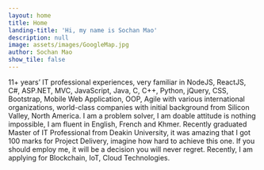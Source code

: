 ```yaml
---
layout: home
title: Home
landing-title: 'Hi, my name is Sochan Mao'
description: null
image: assets/images/GoogleMap.jpg
author: Sochan Mao
show_tile: false
---
```


11+ years’ IT professional experiences, very familiar in NodeJS, ReactJS, C#, ASP.NET, MVC, JavaScript, Java, C, C++, Python, jQuery, CSS, Bootstrap, Mobile Web Application, OOP, Agile with various international organizations, world-class companies with initial background from Silicon Valley, North America. I am a problem solver, I am doable attitude is nothing impossible, I am fluent in English, French and Khmer. Recently graduated Master of IT Professional from Deakin University, it was amazing that I got 100 marks for Project Delivery, imagine how hard to achieve this one. If you should employ me, it will be a decision you will never regret. Recently, I am applying for Blockchain, IoT, Cloud Technologies.